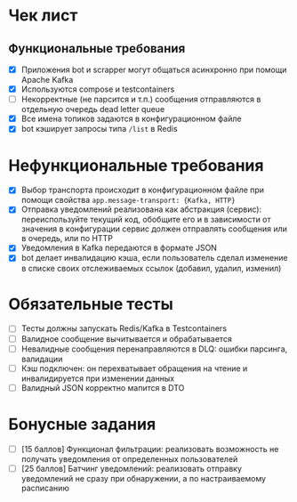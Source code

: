 # Чек лист

## Функциональные требования

- [x] Приложения bot и scrapper могут общаться асинхронно при помощи Apache Kafka
- [x] Используются compose и testcontainers
- [ ] Некорректные (не парсится и т.п.) сообщения отправляются в отдельную очередь dead letter queue
- [x] Все имена топиков задаются в конфигурационном файле
- [x] bot кэширует запросы типа `/list` в Redis

# Нефункциональные требования

- [x] Выбор транспорта происходит в конфигурационном файле при помощи свойства `app.message-transport: {Kafka, HTTP}`
- [x] Отправка уведомлений реализована как абстракция (сервис): переиспользуйте текущий код, обобщите его и в зависимости от значения в конфигурации сервис должен отправлять сообщения или в очередь, или по HTTP
- [x] Уведомления в Kafka передаются в формате JSON
- [x] bot делает инвалидацию кэша, если пользователь сделал изменение в списке своих отслеживаемых ссылок (добавил, удалил, изменил)

# Обязательные тесты

- [ ] Тесты должны запускать Redis/Kafka в Testcontainers
- [ ] Валидное сообщение вычитывается и обрабатывается
- [ ] Невалидные сообщения перенаправляются в DLQ: ошибки парсинга, валидации
- [ ] Кэш подключен: он перехватывает обращения на чтение и инвалидируется при изменении данных
- [ ] Валидный JSON корректно мапится в DTO

# Бонусные задания

- [ ] [15 баллов] Функционал фильтрации: реализовать возможность не получать уведомления от определенных пользователей
- [ ] [25 баллов] Батчинг уведомлений: реализовать отправку уведомлений не сразу при обнаружении, а по настраиваемому расписанию
